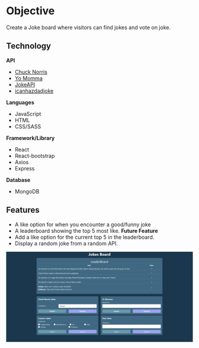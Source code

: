 # Objective

Create a Joke board where visitors can find jokes and vote on joke.

## Technology

**API**
- [Chuck Norris](https://api.chucknorris.io/#!)
- [Yo Momma](https://beanboi7.github.io/yomomma-apiv2/)
- [JokeAPI](https://sv443.net/jokeapi/v2/?ref=apilist.fun)
- [icanhazdadjoke](https://icanhazdadjoke.com/api)

**Languages**
- JavaScript
- HTML
- CSS/SASS

**Framework/Library**
- React
- React-bootstrap
- Axios
- Express

**Database**
- MongoDB

## Features
- A like option for when you encounter a good/funny joke
- A leaderboard showing the top 5 most like.
**Future Feature**
- Add a like option for the current top 5 in the leaderboard.
- Display a random joke from a random API.

![homepage](homepage.png)